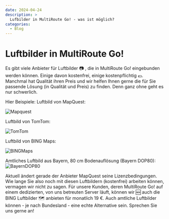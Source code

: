 ```yaml
---
date: 2024-04-24
description: >
  Lufbilder in MultiRoute Go! - was ist möglich?
categories:
  - Blog
---
```


# Luftbilder in MultiRoute Go!

Es gibt viele Anbieter für Luftbilder 📷 , die in MultiRoute Go! eingebunden werden können. Einige davon kostenfrei, einige kostenpflichtig 💶. Manchmal hat Qualität ihren Preis und wir helfen Ihnen gerne die für Sie passende Lösung (in Qualität und Preis) zu finden. Denn ganz ohne geht es nur schwerlich.

Hier Beispiele:
Luftbild von MapQuest:

![Mapquest](https://github.com/gbconsite/MultiRoute-Go/assets/99329016/1db9e22e-3023-4c83-8405-e04862b0c910)

Luftbild von TomTom:

![TomTom](https://github.com/gbconsite/MultiRoute-Go/assets/99329016/6c440f94-200d-4949-b0a2-c1fae04b17cc)

Luftbild von BING Maps:

![BINGMaps](https://github.com/gbconsite/MultiRoute-Go/assets/99329016/1b1f71ca-02b7-461a-8935-d5abae0517bc)

Amtliches Luftbild aus Bayern, 80 cm Bodenauflösung (Bayern DOP80):
![BayernDOP80](https://github.com/gbconsite/MultiRoute-Go/assets/99329016/26648df5-6ca5-4ad8-9a52-7138814560d2)


Aktuell ändert gerade der Anbieter MapQuest seine Lizenzbedingungen. Wie lange Sie also noch mit diesen Luftbildern (kostenfrei) arbeiten können, vermagen wir nicht zu sagen.
Für unsere Kunden, deren MultiRoute Go! auf einem dedizierten, von uns betreuten Server läuft, können wir 🆕 auch die BING Luftbilder 🗺️ anbieten für monatlich 19 €. 
Auch amtliche Luftbilder können - je nach Bundesland - eine echte Alternative sein. Sprechen Sie uns gerne an!


